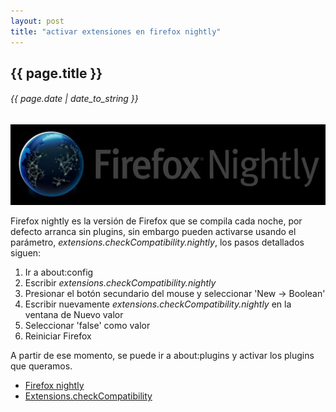 ```yaml
---
layout: post
title: "activar extensiones en firefox nightly"
---
```


## {{ page.title }}
###### {{ page.date | date_to_string }}

**[![](/assets/img/78.jpg)](/assets/img/78.jpg)**

Firefox nightly es la versión de Firefox que se compila cada noche, por defecto arranca sin plugins, sin embargo pueden activarse usando el parámetro, *extensions.checkCompatibility.nightly*, los pasos detallados siguen:

1. Ir a about:config
2. Escribir *extensions.checkCompatibility.nightly*
3. Presionar el botón secundario del mouse y seleccionar 'New -&gt; Boolean'
4. Escribir nuevamente *extensions.checkCompatibility.nightly* en la ventana de Nuevo valor
5. Seleccionar 'false' como valor
6. Reiniciar Firefox

A partir de ese momento, se puede ir a about:plugins y activar los plugins que queramos.

- [Firefox nightly](http://nightly.mozilla.org/)
- [Extensions.checkCompatibility](http://kb.mozillazine.org/Extensions.checkCompatibility)
